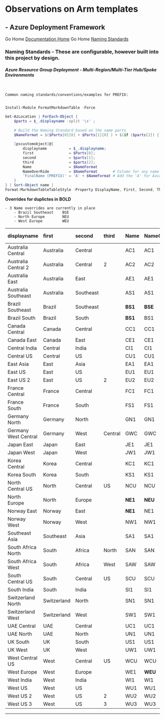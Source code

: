 #  Observations on Arm templates # 

## - Azure Deployment Framework ## 
Go Home [Documentation Home](./ARM.md)
Go Home [Naming Standards](./Naming_Standards.md)

### Naming Standards - These are configurable, however built into this project by design.

#### *Azure Resource Group Deployment - Multi-Region/Multi-Tier Hub/Spoke Environments*
<br/>


    Common naming standards/conventions/examples for PREFIX:

```powershell

Install-Module FormatMarkdownTable -Force

Get-AzLocation | ForEach-Object {
    $parts = $_.displayname -split '\s' ;
    
    # Build the Naming Standard based on the name parts
    $NameFormat = $($Parts[0][0] + $Parts[1][0] ) + $(if ($parts[2]) { $parts[2][0] }else { 1 })
    
    [pscustomobject]@{
        displayname          = $_.displayname; 
        first                = $Parts[0]; 
        second               = $parts[1]; 
        third                = $parts[2]; 
        Name                 = $NameFormat
        NameOverRide         = $NameFormat       # Column for any name collisions to create override
        'FinalName (PREFIX)' = 'A' + $NameFormat # Add the 'A' for Azure to the front of the Name
    } 
} | Sort-Object name | 
Format-MarkdownTableTableStyle -Property DisplayName, First, Second, Third, Name, Name, NameOverRide, 'FinalName (PREFIX)'

```

**Overrides for duplictes in BOLD**

    - 3 Name overrides are currently in place
        - Brazil Southeast    BSE
        - North Europe        NEU
        - West Europe         WEU

|displayname|first|second|third|Name|NameOverRide|FinalName (PREFIX)|
|:--|:--|:--|:--|:--|:--|:--|
|Australia Central|Australia|Central||AC1|AC1|AAC1|
|Australia Central 2|Australia|Central|2|AC2|AC2|AAC2|
|Australia East|Australia|East||AE1|AE1|AAE1|
|Australia Southeast|Australia|Southeast||AS1|AS1|AAS1|
|Brazil Southeast|Brazil|Southeast||**BS1**|**BSE**|ABSE|
|Brazil South|Brazil|South||**BS1**|BS1|ABS1|
|Canada Central|Canada|Central||CC1|CC1|ACC1|
|Canada East|Canada|East||CE1|CE1|ACE1|
|Central India|Central|India||CI1|CI1|ACI1|
|Central US|Central|US||CU1|CU1|ACU1|
|East Asia|East|Asia||EA1|EA1|AEA1|
|East US|East|US||EU1|EU1|AEU1|
|East US 2|East|US|2|EU2|EU2|AEU2|
|France Central|France|Central||FC1|FC1|AFC1|
|France South|France|South||FS1|FS1|AFS1|
|Germany North|Germany|North||GN1|GN1|AGN1|
|Germany West Central|Germany|West|Central|GWC|GWC|AGWC|
|Japan East|Japan|East||JE1|JE1|AJE1|
|Japan West|Japan|West||JW1|JW1|AJW1|
|Korea Central|Korea|Central||KC1|KC1|AKC1|
|Korea South|Korea|South||KS1|KS1|AKS1|
|North Central US|North|Central|US|NCU|NCU|ANCU|
|North Europe|North|Europe||**NE1**|**NEU**|ANEU|
|Norway East|Norway|East||**NE1**|NE1|ANE1|
|Norway West|Norway|West||NW1|NW1|ANW1|
|Southeast Asia|Southeast|Asia||SA1|SA1|ASA1|
|South Africa North|South|Africa|North|SAN|SAN|ASAN|
|South Africa West|South|Africa|West|SAW|SAW|ASAW|
|South Central US|South|Central|US|SCU|SCU|ASCU|
|South India|South|India||SI1|SI1|ASI1|
|Switzerland North|Switzerland|North||SN1|SN1|ASN1|
|Switzerland West|Switzerland|West||SW1|SW1|ASW1|
|UAE Central|UAE|Central||UC1|UC1|AUC1|
|UAE North|UAE|North||UN1|UN1|AUN1|
|UK South|UK|South||US1|US1|AUS1|
|UK West|UK|West||UW1|UW1|AUW1|
|West Central US|West|Central|US|WCU|WCU|AWCU|
|West Europe|West|Europe||WE1|**WEU**|AWEU|
|West India|West|India||WI1|WI1|AWI1|
|West US|West|US||WU1|WU1|AWU1|
|West US 2|West|US|2|WU2|WU2|AWU2|
|West US 3|West|US|3|WU3|WU3|AWU3|


---
